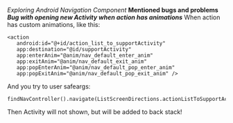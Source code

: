 *Exploring Android Navigation Component*
**Mentioned bugs and problems**
***Bug with opening new Activity when action has animations***
When action has custom animations, like this:
```
<action
   android:id="@+id/action_list_to_supportActivity"
   app:destination="@id/supportActivity"
   app:enterAnim="@anim/nav_default_enter_anim"
   app:exitAnim="@anim/nav_default_exit_anim"
   app:popEnterAnim="@anim/nav_default_pop_enter_anim"
   app:popExitAnim="@anim/nav_default_pop_exit_anim" />
```

And you try to user safeargs:
```
findNavController().navigate(ListScreenDirections.actionListToSupportActivity())
```

Then Activity will not shown, but will be added to back stack!